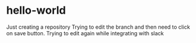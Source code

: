 # hello-world
Just creating a repository
Trying to edit the branch and then need to click on save button.
Trying to edit again while integrating with slack
